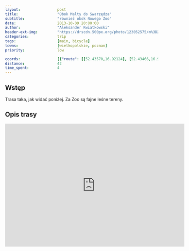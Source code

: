 ```yaml
---
layout:                 post
title:                  "Obok Malty do Swarzędza"
subtitle:               "również obok Nowego Zoo"
date:                   2013-10-09 20:00:00
author:                 "Aleksander Kwiatkowski"
header-ext-img:         "https://drscdn.500px.org/photo/123052575/m%3D2048/b8e355a5e4445749bb7862b52bea3439"
categories:             trip
tags:                   [main, bicycle]
towns:                  [wielkopolskie, poznan]
priority:               low

coords:                 [{"route": [[52.43570,16.92124], [52.43466,16.93918], [52.43047,16.96116], [52.42717,16.96605], [52.41404,16.95721], [52.40959,16.95678], [52.40943,16.98021], [52.40513,16.98424], [52.40655,17.00407], [52.40822,17.02536], [52.40948,17.02785], [52.40398,17.05565], [52.40173,17.05608], [52.39812,17.04484], [52.40121,17.03849], [52.39854,17.02776], [52.39466,17.02999], [52.39298,17.01506], [52.39576,16.99617], [52.40241,16.98905], [52.40210,16.98442], [52.40396,16.97309], [52.40477,16.96352], [52.40945,16.95725]], "type": "bicycle"}]
distance:               42
time_spent:             4
---
```



Wstęp
-----

Trasa taka, jak widać poniżej. Za Zoo są fajne leśne tereny.

Opis trasy
----------

<iframe height='405' width='590' frameborder='0' allowtransparency='true' scrolling='no' src='https://www.strava.com/activities/137173041/embed/a24ebecc901f2b9db28aa47c115acd72a1ff5c69'></iframe>
